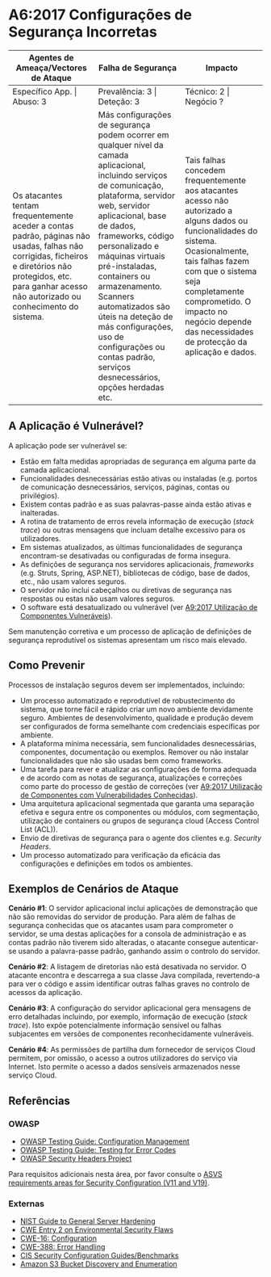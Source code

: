 # A6:2017 Configurações de Segurança Incorretas


| Agentes de Ameaça/Vectores de Ataque | Falha de Segurança | Impacto |
| -- | -- | -- |
| Específico App. \| Abuso: 3 | Prevalência: 3 \| Deteção: 3 | Técnico: 2 \| Negócio ? |
| Os atacantes tentam frequentemente aceder a contas padrão, páginas não usadas, falhas não corrigidas, ficheiros e diretórios não protegidos, etc. para ganhar acesso não autorizado ou conhecimento do sistema. | Más configurações de segurança podem ocorrer em qualquer nível da camada aplicacional, incluindo serviços de comunicação, plataforma, servidor web, servidor aplicacional, base de dados, frameworks, código personalizado e máquinas virtuais pré-instaladas, containers ou armazenamento. Scanners automatizados são úteis na deteção de más configurações, uso de configurações ou contas padrão, serviços desnecessários, opções herdadas etc. | Tais falhas concedem frequentemente aos atacantes acesso não autorizado a alguns dados ou funcionalidades do sistema. Ocasionalmente, tais falhas fazem com que o sistema seja completamente comprometido. O impacto no negócio depende das necessidades de protecção da aplicação e dados. |

## A Aplicação é Vulnerável?

A aplicação pode ser vulnerável se:

* Estão em falta medidas apropriadas de segurança em alguma parte da camada
  aplicacional.
* Funcionalidades desnecessárias estão ativas ou instaladas (e.g. portos de
  comunicação desnecessários, serviços, páginas, contas ou privilégios).
* Existem contas padrão e as suas palavras-passe ainda estão ativas e
  inalteradas.
* A rotina de tratamento de erros revela informação de execução (_stack trace_)
  ou outras mensagens que incluam detalhe excessivo para os utilizadores.
* Em sistemas atualizados, as últimas funcionalidades de segurança encontram-se
  desativadas ou configuradas de forma insegura.
* As definições de segurança nos servidores aplicacionais, _frameworks_ (e.g.
  Struts, Spring, ASP.NET), bibliotecas de código, base de dados, etc., não usam
  valores seguros.
* O servidor não inclui cabeçalhos ou diretivas de segurança nas respostas ou
  estas não usam valores seguros.
* O software está desatualizado ou vulnerável (ver [A9:2017 Utilização de
  Componentes Vulneráveis][0xa61]).

Sem manutenção corretiva e um processo de aplicação de definições de segurança
reprodutível os sistemas apresentam um risco mais elevado.

## Como Prevenir

Processos de instalação seguros devem ser implementados, incluindo:

* Um processo automatizado e reprodutível de robustecimento do sistema, que
  torne fácil e rápido criar um novo ambiente devidamente seguro. Ambientes de
  desenvolvimento, qualidade e produção devem ser configurados de forma
  semelhante com credenciais específicas por ambiente.
* A plataforma mínima necessária, sem funcionalidades desnecessárias,
  componentes, documentação ou exemplos. Remover ou não instalar funcionalidades
  que não são usadas bem como frameworks.
* Uma tarefa para rever e atualizar as configurações de forma adequada e de
  acordo com as notas de segurança, atualizações e correções como parte do
  processo de gestão de correções (ver [A9:2017 Utilização de Componentes com
  Vulnerabilidades Conhecidas][0xa61]).
* Uma arquitetura aplicacional segmentada que garanta uma separação efetiva e
  segura entre os componentes ou módulos, com segmentação, utilização de
  containers ou grupos de segurança cloud (Access Control List (ACL)).
* Envio de diretivas de segurança para o agente dos clientes e.g. _Security
  Headers_.
* Um processo automatizado para verificação da eficácia das configurações e
  definições em todos os ambientes.

## Exemplos de Cenários de Ataque

**Cenário #1**: O servidor aplicacional inclui aplicações de demonstração que
não são removidas do servidor de produção. Para além de falhas de segurança
conhecidas que os atacantes usam para comprometer o servidor, se uma destas
aplicações for a consola de administração e as contas padrão não tiverem sido
alteradas, o atacante consegue autenticar-se usando a palavra-passe padrão,
ganhando assim o controlo do servidor.

**Cenário #2**: A listagem de diretorias não está desativada no servidor. O
atacante encontra e descarrega a sua classe Java compilada, revertendo-a para
ver o código e assim identificar outras falhas graves no controlo de acessos da
aplicação.

**Cenário #3**: A configuração do servidor aplicacional gera mensagens de erro
detalhadas incluindo, por exemplo, informação de execução (_stack trace_). Isto
expõe potencialmente informação sensível ou falhas subjacentes em versões de
componentes reconhecidamente vulneráveis.

**Cenário #4**: As permissões de partilha dum fornecedor de serviços Cloud
permitem, por omissão, o acesso a outros utilizadores do serviço via Internet.
Isto permite o acesso a dados sensíveis armazenados nesse serviço Cloud.

## Referências

### OWASP

* [OWASP Testing Guide: Configuration Management][0xa62]
* [OWASP Testing Guide: Testing for Error Codes][0xa63]
* [OWASP Security Headers Project][0xa64]

Para requisitos adicionais nesta área, por favor consulte o [ASVS requirements
areas for Security Configuration (V11 and V19)][0xa65].

### Externas

* [NIST Guide to General Server Hardening][0xa66]
* [CWE Entry 2 on Environmental Security Flaws][0xa67]
* [CWE-16: Configuration][0xa68]
* [CWE-388: Error Handling][0xa69]
* [CIS Security Configuration Guides/Benchmarks][0xa610]
* [Amazon S3 Bucket Discovery and Enumeration][0xa611]

[0xa61]: ./0xa9-known-vulns.md
[0xa62]: https://www.owasp.org/index.php/Testing_for_configuration_management
[0xa63]: https://www.owasp.org/index.php/Testing_for_Error_Code_(OWASP-IG-006)
[0xa64]: https://www.owasp.org/index.php/OWASP_Secure_Headers_Project
[0xa65]: https://www.owasp.org/index.php/ASVS
[0xa66]: https://csrc.nist.gov/publications/detail/sp/800-123/final
[0xa67]: https://cwe.mitre.org/data/definitions/2.html
[0xa68]: https://cwe.mitre.org/data/definitions/16.html
[0xa69]: https://cwe.mitre.org/data/definitions/388.html
[0xa610]: https://www.cisecurity.org/cis-benchmarks/
[0xa611]: https://blog.websecurify.com/2017/10/aws-s3-bucket-discovery.html

